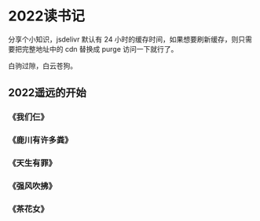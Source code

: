# 2022读书记


<!--more-->

分享个小知识，jsdelivr 默认有 24 小时的缓存时间，如果想要刷新缓存，则只需要把完整地址中的 cdn 替换成 purge 访问一下就行了。

白驹过隙，白云苍狗。



## 2022遥远的开始

### 《我们仨》

### 《鹿川有许多粪》

### 《天生有罪》

### 《强风吹拂》

### 《茶花女》



